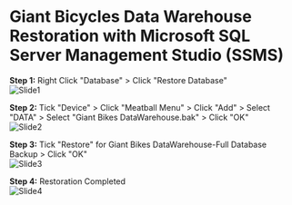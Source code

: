 # Giant Bicycles Data Warehouse Restoration with Microsoft SQL Server Management Studio (SSMS)   
**Step 1:** Right Click "Database" > Click "Restore Database"   
![Slide1](https://github.com/LiewJunYen-DataAnalyst/Business-Intelligence-BI-Giant-Bicycles-Organization-Academic/assets/130137513/daeecc6c-7b07-4625-a551-488a3c34649e)   

**Step 2:** Tick "Device" > Click "Meatball Menu" > Click "Add" > Select "DATA" > Select "Giant Bikes DataWarehouse.bak" > Click "OK"     
![Slide2](https://github.com/LiewJunYen-DataAnalyst/Business-Intelligence-BI-Giant-Bicycles-Organization-Academic/assets/130137513/20b81edc-dbf2-43a2-a486-c8d14df3492e)   

**Step 3:** Tick "Restore" for Giant Bikes DataWarehouse-Full Database Backup > Click "OK"   
![Slide3](https://github.com/LiewJunYen-DataAnalyst/Business-Intelligence-BI-Giant-Bicycles-Organization-Academic/assets/130137513/6a286d0a-e80f-4be0-bf00-53f31e2cb44a)   

**Step 4:** Restoration Completed   
![Slide4](https://github.com/LiewJunYen-DataAnalyst/Business-Intelligence-BI-Giant-Bicycles-Organization-Academic/assets/130137513/9bb5c1b7-e03a-4c9e-84f6-afb6540bd3e6)   
